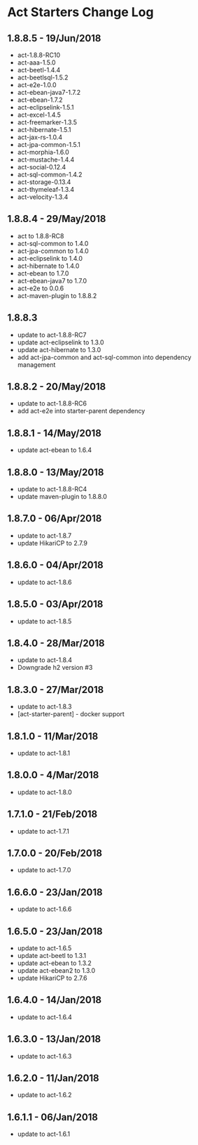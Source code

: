# Act Starters Change Log

## 1.8.8.5 - 19/Jun/2018
* act-1.8.8-RC10
* act-aaa-1.5.0
* act-beetl-1.4.4
* act-beetlsql-1.5.2
* act-e2e-1.0.0
* act-ebean-java7-1.7.2
* act-ebean-1.7.2
* act-eclipselink-1.5.1
* act-excel-1.4.5
* act-freemarker-1.3.5
* act-hibernate-1.5.1
* act-jax-rs-1.0.4
* act-jpa-common-1.5.1
* act-morphia-1.6.0
* act-mustache-1.4.4
* act-social-0.12.4
* act-sql-common-1.4.2
* act-storage-0.13.4
* act-thymeleaf-1.3.4
* act-velocity-1.3.4

## 1.8.8.4 - 29/May/2018
* act to 1.8.8-RC8
* act-sql-common to 1.4.0
* act-jpa-common to 1.4.0
* act-eclipselink to 1.4.0
* act-hibernate to 1.4.0
* act-ebean to 1.7.0
* act-ebean-java7 to 1.7.0
* act-e2e to 0.0.6
* act-maven-plugin to 1.8.8.2

## 1.8.8.3
* update to act-1.8.8-RC7
* update act-eclipselink to 1.3.0
* update act-hibernate to 1.3.0
* add act-jpa-common and act-sql-common into dependency management

## 1.8.8.2 - 20/May/2018
* update to act-1.8.8-RC6
* add act-e2e into starter-parent dependency

## 1.8.8.1 - 14/May/2018
* update act-ebean to 1.6.4

## 1.8.8.0 - 13/May/2018
* update to act-1.8.8-RC4
* update maven-plugin to 1.8.8.0

## 1.8.7.0 - 06/Apr/2018
* update to act-1.8.7
* update HikariCP to 2.7.9

## 1.8.6.0 - 04/Apr/2018
* update to act-1.8.6

## 1.8.5.0 - 03/Apr/2018
* update to act-1.8.5

## 1.8.4.0 - 28/Mar/2018
* update to act-1.8.4
* Downgrade h2 version #3

## 1.8.3.0 - 27/Mar/2018
* update to act-1.8.3
* [act-starter-parent] - docker support

## 1.8.1.0 - 11/Mar/2018
* update to act-1.8.1

## 1.8.0.0 - 4/Mar/2018
* update to act-1.8.0

## 1.7.1.0 - 21/Feb/2018
* update to act-1.7.1

## 1.7.0.0 - 20/Feb/2018
* update to act-1.7.0

## 1.6.6.0 - 23/Jan/2018
* update to act-1.6.6

## 1.6.5.0 - 23/Jan/2018
* update to act-1.6.5
* update act-beetl to 1.3.1
* update act-ebean to 1.3.2
* update act-ebean2 to 1.3.0
* update HikariCP to 2.7.6

## 1.6.4.0 - 14/Jan/2018
* update to act-1.6.4

## 1.6.3.0 - 13/Jan/2018
* update to act-1.6.3

## 1.6.2.0 - 11/Jan/2018
* update to act-1.6.2

## 1.6.1.1 - 06/Jan/2018
* update to act-1.6.1
